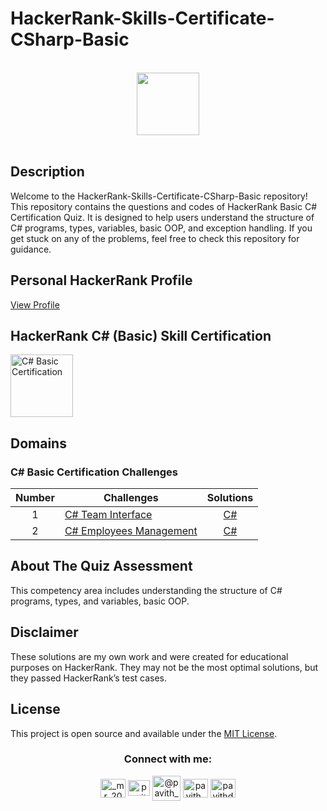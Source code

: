 <!--
-- Author: Pavith Bambaravanage
-- URL: https://github.com/Pavith19
-->

# HackerRank-Skills-Certificate-CSharp-Basic

<p align="center">  
	<br>
	<a href="https://www.hackerrank.com/profile/AhsanTausif">
        <img height=100 src="https://hrcdn.net/community-frontend/assets/brand/logo-new-white-green-a5cb16e0ae.svg"> 
    </a>
    <br>
    <br>
</p>

## Description
Welcome to the HackerRank-Skills-Certificate-CSharp-Basic repository! This repository contains the questions and codes of HackerRank Basic C# Certification Quiz. It is designed to help users understand the structure of C# programs, types, variables, basic OOP, and exception handling. If you get stuck on any of the problems, feel free to check this repository for guidance.

## Personal HackerRank Profile

[View Profile](https://www.hackerrank.com/profile/Pavith_DB)

## HackerRank C# (Basic) Skill Certification

<a href="https://www.hackerrank.com/certificates/e792e...">
<img alt="C# Basic Certification" src="https://via.placeholder.com/100" width = 100 ></a>

## Domains

### C# Basic Certification Challenges

| Number | Challenges | Solutions |
|:------:|------------|:---------:|
| 1 | [C# Team Interface](#) | [C#](1_C%23TeamInterface/) |
| 2 | [C# Employees Management](#) | [C#](2_C%23EmployeesManagement/) |

## About The Quiz Assessment
This competency area includes understanding the structure of C# programs, types, and variables, basic OOP.

## Disclaimer
These solutions are my own work and were created for educational purposes on HackerRank. They may not be the most optimal solutions, but they passed HackerRank’s test cases.

## License
This project is open source and available under the [MIT License](LICENSE).

<h3 align="center">Connect with me:</h3>
<p align="center">
  <a href="https://instagram.com/_mr_2001__" target="blank"><img align="center" src="https://raw.githubusercontent.com/rahuldkjain/github-profile-readme-generator/master/src/images/icons/Social/instagram.svg" alt="_mr_2001__" height="30" width="40" /></a>
  <a href="https://linkedin.com/in/www.linkedin.com/in/pavith-bambaravanage-465300293" target="blank"><img align="center" src="https://raw.githubusercontent.com/rahuldkjain/github-profile-readme-generator/master/src/images/icons/Social/linked-in-alt.svg" alt="pavith-bambaravanage-465300293" height="25" width="35" /></a>
  <a href="https://www.hackerrank.com/@pavith_db" target="blank"><img align="center" src="https://raw.githubusercontent.com/rahuldkjain/github-profile-readme-generator/master/src/images/icons/Social/hackerrank.svg" alt="@pavith_db" height="40" width="45" /></a>
  <a href="https://www.leetcode.com/pavith_db" target="blank"><img align="center" src="https://raw.githubusercontent.com/rahuldkjain/github-profile-readme-generator/master/src/images/icons/Social/leet-code.svg" alt="pavith_db" height="30" width="40" /></a>
  <a href="mailto:pavithd2020@gmail.com" target="blank"><img align="center" src="https://github.com/TheDudeThatCode/TheDudeThatCode/raw/master/Assets/Gmail.svg" alt="pavithd2020@gmail.com" height="30" width="40" /></a>
</p>
